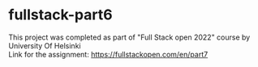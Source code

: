 # fullstack-part6
This project was completed as part of "Full Stack open 2022" course by University Of Helsinki  
Link for the assignment: https://fullstackopen.com/en/part7
